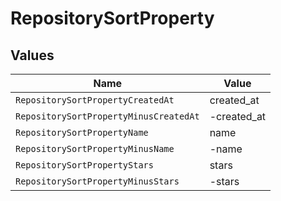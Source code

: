 # RepositorySortProperty


## Values

| Name                                   | Value                                  |
| -------------------------------------- | -------------------------------------- |
| `RepositorySortPropertyCreatedAt`      | created_at                             |
| `RepositorySortPropertyMinusCreatedAt` | -created_at                            |
| `RepositorySortPropertyName`           | name                                   |
| `RepositorySortPropertyMinusName`      | -name                                  |
| `RepositorySortPropertyStars`          | stars                                  |
| `RepositorySortPropertyMinusStars`     | -stars                                 |